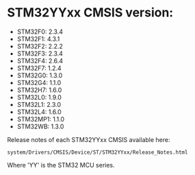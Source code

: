 # STM32YYxx CMSIS version:

  * STM32F0: 2.3.4
  * STM32F1: 4.3.1
  * STM32F2: 2.2.2
  * STM32F3: 2.3.4
  * STM32F4: 2.6.4
  * STM32F7: 1.2.4
  * STM32G0: 1.3.0
  * STM32G4: 1.1.0
  * STM32H7: 1.6.0
  * STM32L0: 1.9.0
  * STM32L1: 2.3.0
  * STM32L4: 1.6.0
  * STM32MP1: 1.1.0
  * STM32WB: 1.3.0

Release notes of each STM32YYxx CMSIS available here:

`system/Drivers/CMSIS/Device/ST/STM32YYxx/Release_Notes.html`

Where 'YY' is the STM32 MCU series.
